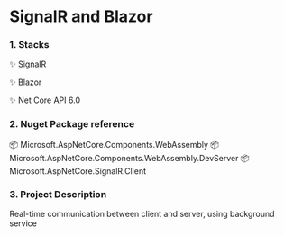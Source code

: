 # SignalR and Blazor

### 1. Stacks

✨ SignalR

✨ Blazor

✨ Net Core API 6.0

### 2. Nuget Package reference

📦 Microsoft.AspNetCore.Components.WebAssembly
📦 Microsoft.AspNetCore.Components.WebAssembly.DevServer
📦 Microsoft.AspNetCore.SignalR.Client

### 3. Project Description

Real-time communication between client and server, using background service
